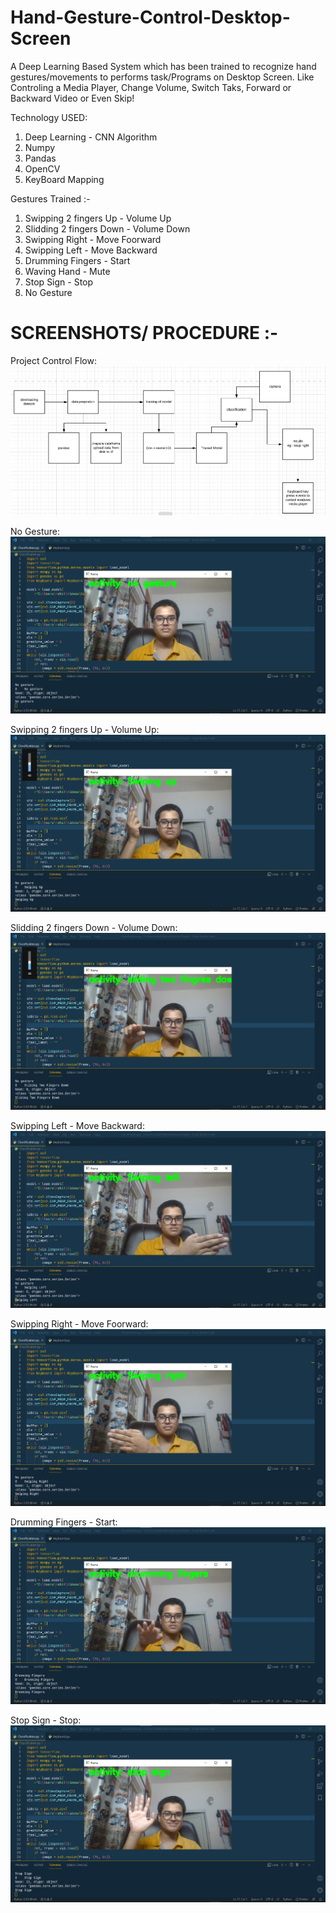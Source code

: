 # Hand-Gesture-Control-Desktop-Screen

A Deep Learning Based System which has been trained to recognize hand gestures/movements to performs task/Programs on Desktop Screen.
Like Controling a Media Player, Change Volume, Switch Taks, Forward or Backward Video or Even Skip!

Technology USED:
1) Deep Learning - CNN Algorithm
2) Numpy
3) Pandas
4) OpenCV
5) KeyBoard Mapping

Gestures Trained :-

1) Swipping 2 fingers Up - Volume Up
2) Slidding 2 fingers Down - Volume Down
3) Swipping Right - Move Foorward
4) Swipping Left - Move Backward
5) Drumming Fingers - Start
6) Waving Hand - Mute
7) Stop Sign - Stop
8) No Gesture

# SCREENSHOTS/ PROCEDURE :-
Project Control Flow:
![Screenshot (10)](https://github.com/rohitks483/Hand-Gesture-Control-Desktop-Screen/blob/main/Readme%20Files/0.png)

No Gesture:
![Screenshot (10)](https://github.com/rohitks483/Hand-Gesture-Control-Desktop-Screen/blob/main/Readme%20Files/1.png)

Swipping 2 fingers Up - Volume Up:
![Screenshot (11)](https://github.com/rohitks483/Hand-Gesture-Control-Desktop-Screen/blob/main/Readme%20Files/2.png)

Slidding 2 fingers Down - Volume Down:
![Screenshot (12)](https://github.com/rohitks483/Hand-Gesture-Control-Desktop-Screen/blob/main/Readme%20Files/3.png)

Swipping Left - Move Backward:
![Screenshot (13)](https://github.com/rohitks483/Hand-Gesture-Control-Desktop-Screen/blob/main/Readme%20Files/4.png)

Swipping Right - Move Foorward:
![Screenshot (11)](https://github.com/rohitks483/Hand-Gesture-Control-Desktop-Screen/blob/main/Readme%20Files/5.png)

Drumming Fingers - Start:
![Screenshot (11)](https://github.com/rohitks483/Hand-Gesture-Control-Desktop-Screen/blob/main/Readme%20Files/6.png)

Stop Sign - Stop:
![Screenshot (11)](https://github.com/rohitks483/Hand-Gesture-Control-Desktop-Screen/blob/main/Readme%20Files/8.png)
